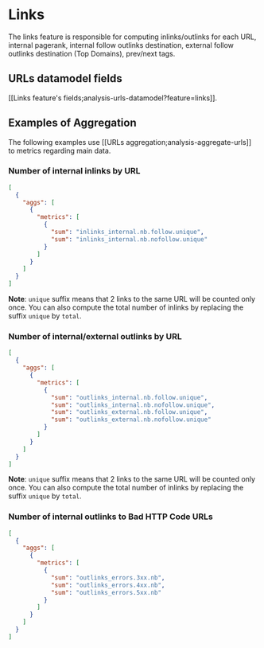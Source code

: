 # Links

The links feature is responsible for computing inlinks/outlinks for each URL, internal pagerank, internal follow outlinks destination, external follow outlinks destination (Top Domains), prev/next tags.


## URLs datamodel fields

[[Links feature's fields;analysis-urls-datamodel?feature=links]].


## Examples of Aggregation

The following examples use [[URLs aggregation;analysis-aggregate-urls]] to metrics regarding main data.

### Number of internal inlinks by URL

```JSON
[
  {
    "aggs": [
      {
        "metrics": [
          {
            "sum": "inlinks_internal.nb.follow.unique",
            "sum": "inlinks_internal.nb.nofollow.unique"
          }
        ]
      }
    ]
  }
]
```
**Note**: `unique` suffix means that 2 links to the same URL will be counted only once. You can also compute the total number of inlinks by replacing the suffix `unique` by `total`.


### Number of internal/external outlinks by URL

```JSON
[
  {
    "aggs": [
      {
        "metrics": [
          {
            "sum": "outlinks_internal.nb.follow.unique",
            "sum": "outlinks_internal.nb.nofollow.unique",
            "sum": "outlinks_external.nb.follow.unique",
            "sum": "outlinks_external.nb.nofollow.unique"
          }
        ]
      }
    ]
  }
]
```
**Note**: `unique` suffix means that 2 links to the same URL will be counted only once. You can also compute the total number of inlinks by replacing the suffix `unique` by `total`.


### Number of internal outlinks to Bad HTTP Code URLs

```JSON
[
  {
    "aggs": [
      {
        "metrics": [
          {
            "sum": "outlinks_errors.3xx.nb",
            "sum": "outlinks_errors.4xx.nb",
            "sum": "outlinks_errors.5xx.nb"
          }
        ]
      }
    ]
  }
]
```
